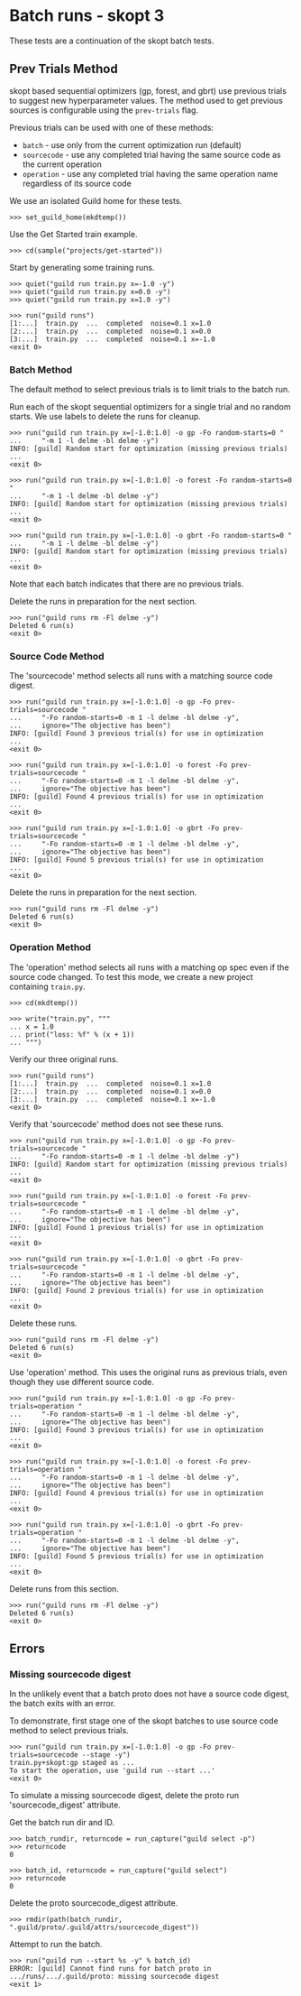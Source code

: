 # Batch runs - skopt 3

These tests are a continuation of the skopt batch tests.

## Prev Trials Method

skopt based sequential optimizers (gp, forest, and gbrt) use previous
trials to suggest new hyperparameter values. The method used to get
previous sources is configurable using the `prev-trials` flag.

Previous trials can be used with one of these methods:

- `batch` - use only from the current optimization run (default)
- `sourcecode` - use any completed trial having the same source code
  as the current operation
- `operation` - use any completed trial having the same operation name
  regardless of its source code

We use an isolated Guild home for these tests.

    >>> set_guild_home(mkdtemp())

Use the Get Started train example.

    >>> cd(sample("projects/get-started"))

Start by generating some training runs.

    >>> quiet("guild run train.py x=-1.0 -y")
    >>> quiet("guild run train.py x=0.0 -y")
    >>> quiet("guild run train.py x=1.0 -y")

    >>> run("guild runs")
    [1:...]  train.py  ...  completed  noise=0.1 x=1.0
    [2:...]  train.py  ...  completed  noise=0.1 x=0.0
    [3:...]  train.py  ...  completed  noise=0.1 x=-1.0
    <exit 0>

### Batch Method

The default method to select previous trials is to limit trials to the
batch run.

Run each of the skopt sequential optimizers for a single trial and no
random starts. We use labels to delete the runs for cleanup.

    >>> run("guild run train.py x=[-1.0:1.0] -o gp -Fo random-starts=0 "
    ...     "-m 1 -l delme -bl delme -y")
    INFO: [guild] Random start for optimization (missing previous trials)
    ...
    <exit 0>

    >>> run("guild run train.py x=[-1.0:1.0] -o forest -Fo random-starts=0 "
    ...     "-m 1 -l delme -bl delme -y")
    INFO: [guild] Random start for optimization (missing previous trials)
    ...
    <exit 0>

    >>> run("guild run train.py x=[-1.0:1.0] -o gbrt -Fo random-starts=0 "
    ...     "-m 1 -l delme -bl delme -y")
    INFO: [guild] Random start for optimization (missing previous trials)
    ...
    <exit 0>

Note that each batch indicates that there are no previous trials.

Delete the runs in preparation for the next section.

    >>> run("guild runs rm -Fl delme -y")
    Deleted 6 run(s)
    <exit 0>

### Source Code Method

The 'sourcecode' method selects all runs with a matching source code digest.

    >>> run("guild run train.py x=[-1.0:1.0] -o gp -Fo prev-trials=sourcecode "
    ...     "-Fo random-starts=0 -m 1 -l delme -bl delme -y",
    ...     ignore="The objective has been")
    INFO: [guild] Found 3 previous trial(s) for use in optimization
    ...
    <exit 0>

    >>> run("guild run train.py x=[-1.0:1.0] -o forest -Fo prev-trials=sourcecode "
    ...     "-Fo random-starts=0 -m 1 -l delme -bl delme -y",
    ...     ignore="The objective has been")
    INFO: [guild] Found 4 previous trial(s) for use in optimization
    ...
    <exit 0>

    >>> run("guild run train.py x=[-1.0:1.0] -o gbrt -Fo prev-trials=sourcecode "
    ...     "-Fo random-starts=0 -m 1 -l delme -bl delme -y",
    ...     ignore="The objective has been")
    INFO: [guild] Found 5 previous trial(s) for use in optimization
    ...
    <exit 0>

Delete the runs in preparation for the next section.

    >>> run("guild runs rm -Fl delme -y")
    Deleted 6 run(s)
    <exit 0>

### Operation Method

The 'operation' method selects all runs with a matching op spec even
if the source code changed. To test this mode, we create a new project
containing `train.py`.

    >>> cd(mkdtemp())

    >>> write("train.py", """
    ... x = 1.0
    ... print("loss: %f" % (x + 1))
    ... """)

Verify our three original runs.

    >>> run("guild runs")
    [1:...]  train.py  ...  completed  noise=0.1 x=1.0
    [2:...]  train.py  ...  completed  noise=0.1 x=0.0
    [3:...]  train.py  ...  completed  noise=0.1 x=-1.0
    <exit 0>

Verify that 'sourcecode' method does not see these runs.

    >>> run("guild run train.py x=[-1.0:1.0] -o gp -Fo prev-trials=sourcecode "
    ...     "-Fo random-starts=0 -m 1 -l delme -bl delme -y")
    INFO: [guild] Random start for optimization (missing previous trials)
    ...
    <exit 0>

    >>> run("guild run train.py x=[-1.0:1.0] -o forest -Fo prev-trials=sourcecode "
    ...     "-Fo random-starts=0 -m 1 -l delme -bl delme -y",
    ...     ignore="The objective has been")
    INFO: [guild] Found 1 previous trial(s) for use in optimization
    ...
    <exit 0>

    >>> run("guild run train.py x=[-1.0:1.0] -o gbrt -Fo prev-trials=sourcecode "
    ...     "-Fo random-starts=0 -m 1 -l delme -bl delme -y",
    ...     ignore="The objective has been")
    INFO: [guild] Found 2 previous trial(s) for use in optimization
    ...
    <exit 0>

Delete these runs.

    >>> run("guild runs rm -Fl delme -y")
    Deleted 6 run(s)
    <exit 0>

Use 'operation' method. This uses the original runs as previous
trials, even though they use different source code.

    >>> run("guild run train.py x=[-1.0:1.0] -o gp -Fo prev-trials=operation "
    ...     "-Fo random-starts=0 -m 1 -l delme -bl delme -y",
    ...     ignore="The objective has been")
    INFO: [guild] Found 3 previous trial(s) for use in optimization
    ...
    <exit 0>

    >>> run("guild run train.py x=[-1.0:1.0] -o forest -Fo prev-trials=operation "
    ...     "-Fo random-starts=0 -m 1 -l delme -bl delme -y",
    ...     ignore="The objective has been")
    INFO: [guild] Found 4 previous trial(s) for use in optimization
    ...
    <exit 0>

    >>> run("guild run train.py x=[-1.0:1.0] -o gbrt -Fo prev-trials=operation "
    ...     "-Fo random-starts=0 -m 1 -l delme -bl delme -y",
    ...     ignore="The objective has been")
    INFO: [guild] Found 5 previous trial(s) for use in optimization
    ...
    <exit 0>

Delete runs from this section.

    >>> run("guild runs rm -Fl delme -y")
    Deleted 6 run(s)
    <exit 0>

## Errors

### Missing sourcecode digest

In the unlikely event that a batch proto does not have a source code
digest, the batch exits with an error.

To demonstrate, first stage one of the skopt batches to use source
code method to select previous trials.

    >>> run("guild run train.py x=[-1.0:1.0] -o gp -Fo prev-trials=sourcecode --stage -y")
    train.py+skopt:gp staged as ...
    To start the operation, use 'guild run --start ...'
    <exit 0>

To simulate a missing sourcecode digest, delete the proto run
'sourcecode_digest' attribute.

Get the batch run dir and ID.

    >>> batch_rundir, returncode = run_capture("guild select -p")
    >>> returncode
    0

    >>> batch_id, returncode = run_capture("guild select")
    >>> returncode
    0

Delete the proto sourcecode_digest attribute.

    >>> rmdir(path(batch_rundir, ".guild/proto/.guild/attrs/sourcecode_digest"))

Attempt to run the batch.

    >>> run("guild run --start %s -y" % batch_id)
    ERROR: [guild] Cannot find runs for batch proto in
    .../runs/.../.guild/proto: missing sourcecode digest
    <exit 1>
